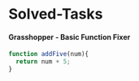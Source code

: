 # Solved-Tasks
####  Grasshopper - Basic Function Fixer
````javascript
function addFive(num){
  return num + 5;
}
````